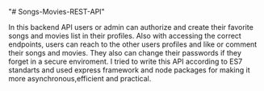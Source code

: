 "# Songs-Movies-REST-API" 

In this backend API users or admin can authorize and create their favorite songs and movies list in their profiles. Also with accessing the correct endpoints, users can reach to the other users profiles and like or comment their songs and movies. They also can change their passwords if they forget in a secure enviroment. I tried to write this API according to ES7 standarts and used express framework and node packages for making it more asynchronous,efficient and practical.
